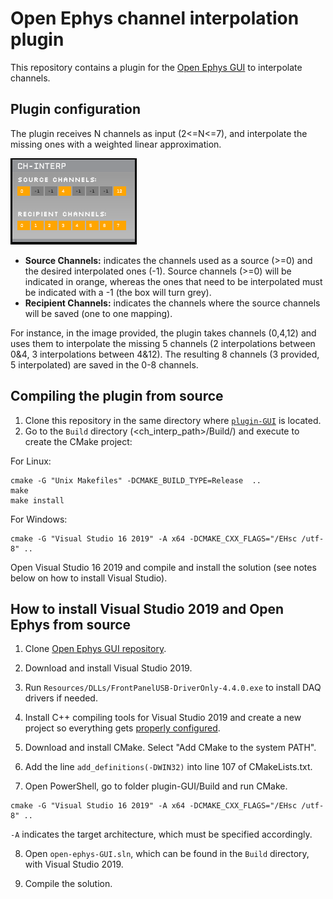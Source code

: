 # Open Ephys channel interpolation plugin

This repository contains a plugin for the [Open Ephys GUI](https://github.com/open-ephys/plugin-GUI) to interpolate channels.

## Plugin configuration
The plugin receives N channels as input (2<=N<=7), and interpolate the missing ones with a weighted linear approximation.

![CNN-ripple](ch-interp-plugin.png)
- **Source Channels:** indicates the channels used as a source (>=0) and the desired interpolated ones (-1). Source channels (>=0) will be indicated in orange, whereas the ones that need to be interpolated must be indicated with a -1 (the box will turn grey).
- **Recipient Channels:** indicates the channels where the source channels will be saved (one to one mapping). 

For instance, in the image provided, the plugin takes channels (0,4,12) and uses them to interpolate the missing 5 channels (2 interpolations between 0&4, 3 interpolations between 4&12). The resulting 8 channels (3 provided, 5 interpolated) are saved in the 0-8 channels. 

## Compiling the plugin from source

1. Clone this repository in the same directory where [`plugin-GUI`](https://github.com/open-ephys/plugin-GUI) is located.
3. Go to the `Build` directory (<ch_interp_path>/Build/) and execute to create the CMake project:

For Linux:
```
cmake -G "Unix Makefiles" -DCMAKE_BUILD_TYPE=Release  ..
make
make install
```

For Windows:
```
cmake -G "Visual Studio 16 2019" -A x64 -DCMAKE_CXX_FLAGS="/EHsc /utf-8" ..
```
Open Visual Studio 16 2019 and compile and install the solution (see notes below on how to install Visual Studio).

## How to install Visual Studio 2019 and Open Ephys from source
1. Clone [Open Ephys GUI repository](https://github.com/open-ephys/plugin-GUI).

2. Download and install Visual Studio 2019.

3. Run `Resources/DLLs/FrontPanelUSB-DriverOnly-4.4.0.exe` to install DAQ drivers if needed.

4. Install C++ compiling tools for Visual Studio 2019 and create a new project so everything gets [properly configured](https://stackoverflow.com/questions/31619296/cmake-does-not-find-visual-c-compiler).

5. Download and install CMake. Select "Add CMake to the system PATH".

6. Add the line `add_definitions(-DWIN32)` into line 107 of CMakeLists.txt.

7. Open PowerShell, go to folder plugin-GUI/Build and run CMake. 

```
cmake -G "Visual Studio 16 2019" -A x64 -DCMAKE_CXX_FLAGS="/EHsc /utf-8" ..
```

`-A` indicates the target architecture, which must be specified accordingly.

8. Open `open-ephys-GUI.sln`, which can be found in the `Build` directory, with Visual Studio 2019.

9. Compile the solution.
